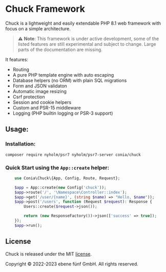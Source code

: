 Chuck Framework
===============

Chuck is a lightweight and easily extendable PHP 8.1 web framework with focus 
on a simple architecture. 

> :warning: **Note**: This framework is under active development, some of the listed features are still experimental and subject to change. Large parts of the documentation are missing. 

It features:

* Routing
* A pure PHP template engine with auto escaping
* Database helpers (no ORM) with plain SQL migrations
* Form and JSON validaton
* Automatic image resizing
* Csrf protection
* Session and cookie helpers
* Custom and PSR-15 middleware 
* Logging (PHP builtin logging or PSR-3 support)

## Usage:

### Installation:

    composer require nyholm/psr7 nyholm/psr7-server conia/chuck

### Quick Start using the `App::create` helper:

```php
    use Conia\Chuck\{App, Config, Route, Request};

    $app = App::create(new Config('chuck'));
    $app->route('/', '\Namespace\Controller::index');
    $app->get('/user/{name}', (string $name) => "Hello, $name"));
    $app->post('/users', function (Request $request): Response {
        Users::create($request->json());

        return (new ResponseFactory())->json(['success' => true]);
    });
    $app->run();
```

## License

Chuck is released under the MIT [license](LICENSE.md).

Copyright © 2022-2023 ebene fünf GmbH. All rights reserved.
